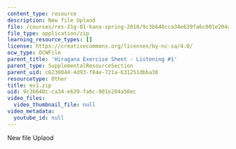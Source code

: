 ```yaml
---
content_type: resource
description: New file Uplaod
file: /courses/res-21g-01-kana-spring-2010/9c3b640cca34e639fa6c001e204a50ec_ex1.zip
file_type: application/zip
learning_resource_types: []
license: https://creativecommons.org/licenses/by-nc-sa/4.0/
ocw_type: OCWFile
parent_title: 'Hiragana Exercise Sheet - Listening #1'
parent_type: SupplementalResourceSection
parent_uid: c6230044-4d93-f84e-721a-631251dbba36
resourcetype: Other
title: ex1.zip
uid: 9c3b640c-ca34-e639-fa6c-001e204a50ec
video_files:
  video_thumbnail_file: null
video_metadata:
  youtube_id: null
---
```

New file Uplaod